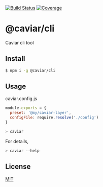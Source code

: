 [![Build Status](https://travis-ci.org/caviarjs/caviar-cli.svg?branch=master)](https://travis-ci.org/caviarjs/caviar-cli)
[![Coverage](https://codecov.io/gh/caviarjs/caviar-cli/branch/master/graph/badge.svg)](https://codecov.io/gh/caviarjs/caviar-cli)
<!-- optional appveyor tst
[![Windows Build Status](https://ci.appveyor.com/api/projects/status/github/caviarjs/caviar-cli?branch=master&svg=true)](https://ci.appveyor.com/project/caviarjs/caviar-cli)
-->
<!-- optional npm version
[![NPM version](https://badge.fury.io/js/@caviar/cli.svg)](http://badge.fury.io/js/@caviar/cli)
-->
<!-- optional npm downloads
[![npm module downloads per month](http://img.shields.io/npm/dm/@caviar/cli.svg)](https://www.npmjs.org/package/@caviar/cli)
-->
<!-- optional dependency status
[![Dependency Status](https://david-dm.org/caviarjs/caviar-cli.svg)](https://david-dm.org/caviarjs/caviar-cli)
-->

# @caviar/cli

Caviar cli tool

## Install

```sh
$ npm i -g @caviar/cli
```

## Usage

caviar.config.js

```js
module.exports = {
  preset: '@my/caviar-layer',
  configFile: require.resolve('./config')
}
```

```sh
> caviar
```

For details,

```sh
> caviar --help
```

## License

[MIT](LICENSE)
